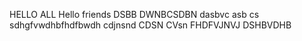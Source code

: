 HELLO ALL 
Hello friends 
DSBB DWNBCSDBN
dasbvc asb cs 
sdhgfvwdhbfhdfbwdh
cdjnsnd
CDSN CVsn
FHDFVJNVJ
DSHBVDHB
